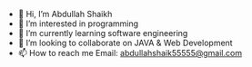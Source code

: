- 👋 Hi, I’m Abdullah Shaikh
- 👀 I’m interested in programming
- 🌱 I’m currently learning software engineering
- 💞️ I’m looking to collaborate on JAVA & Web Development
- 📫 How to reach me Email: abdullahshaik55555@gmail.com
